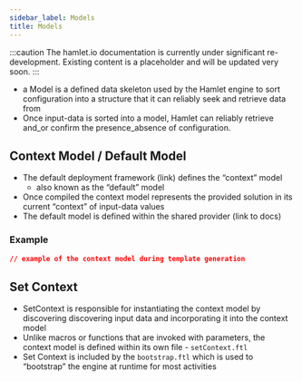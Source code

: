 ```yaml
---
sidebar_label: Models
title: Models
---
```

:::caution
The hamlet.io documentation is currently under significant re-development. Existing content is a placeholder and will be updated very soon.
:::

* a Model is a defined data skeleton used by the Hamlet engine to sort configuration into a structure that it can reliably seek and retrieve data from
* Once input-data is sorted into a model, Hamlet can reliably retrieve and_or confirm the presence_absence of configuration.

## Context Model / Default Model

* The default deployment framework (link) defines the “context” model
  * also known as the “default” model
* Once compiled the context model represents the provided solution in its current “context” of input-data values
* The default model is defined within the shared provider (link to docs)

### Example

```json
// example of the context model during template generation
```

## Set Context

* SetContext is responsible for instantiating the context model by discovering discovering input data and incorporating it into the context model
* Unlike macros or functions that are invoked with parameters, the context model is defined within its own file - `setContext.ftl`
* Set Context is included by the `bootstrap.ftl` which is used to “bootstrap” the engine at runtime for most activities
